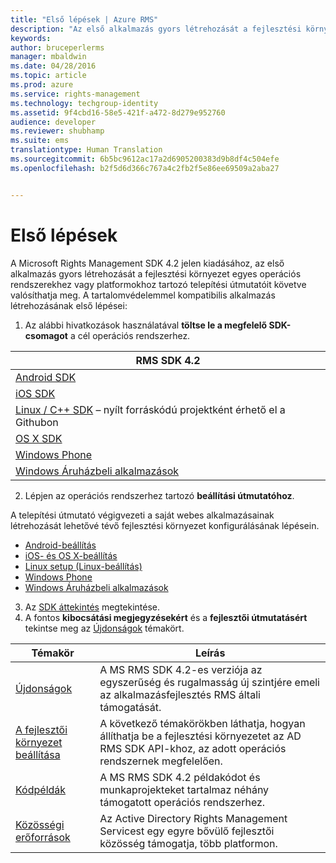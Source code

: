 ```yaml
---
title: "Első lépések | Azure RMS"
description: "Az első alkalmazás gyors létrehozását a fejlesztési környezet egyes operációs rendszerekhez vagy platformokhoz tartozó telepítési útmutatóit követve valósíthatja meg."
keywords: 
author: bruceperlerms
manager: mbaldwin
ms.date: 04/28/2016
ms.topic: article
ms.prod: azure
ms.service: rights-management
ms.technology: techgroup-identity
ms.assetid: 9f4cbd16-58e5-421f-a472-8d279e952760
audience: developer
ms.reviewer: shubhamp
ms.suite: ems
translationtype: Human Translation
ms.sourcegitcommit: 6b5bc9612ac17a2d6905200383d9b8df4c504efe
ms.openlocfilehash: b2f5d6d366c767a4c2fb2f5e86ee69509a2aba27


---
```


# Első lépések

A Microsoft Rights Management SDK 4.2 jelen kiadásához, az első alkalmazás gyors létrehozását a fejlesztési környezet egyes operációs rendszerekhez vagy platformokhoz tartozó telepítési útmutatóit követve valósíthatja meg. A tartalomvédelemmel kompatibilis alkalmazás létrehozásának első lépései:

1. Az alábbi hivatkozások használatával **töltse le a megfelelő SDK-csomagot** a cél operációs rendszerhez.

  |RMS SDK 4.2|
  |---------------|
  |[Android SDK](http://Go.Microsoft.Com/FWLink/p/?LinkId=404271)|
  |[iOS SDK](http://Go.Microsoft.Com/FWLink/p/?LinkId=404272)|
  |[Linux / C++ SDK](https://github.com/AzureAD/rms-sdk-for-cpp) – nyílt forráskódú projektként érhető el a Githubon|
  |[OS X SDK](http://Go.Microsoft.Com/FWLink/p/?LinkId=404273)|
  |[Windows Phone](http://go.microsoft.com/fwlink/p/?LinkId=524758)|
  |[Windows Áruházbeli alkalmazások](http://go.microsoft.com/fwlink/p/?LinkID=526163)|

2. Lépjen az operációs rendszerhez tartozó **beállítási útmutatóhoz**.

  A telepítési útmutató végigvezeti a saját webes alkalmazásainak létrehozását lehetővé tévő fejlesztési környezet konfigurálásának lépésein.
  - [Android-beállítás](android-sdk.md)
  - [iOS- és OS X-beállítás](ios-sdk.md)          
  - [Linux setup (Linux-beállítás)](linux-setup.md)              
  - [Windows Phone](windows-phone-apps.md)     
  - [Windows Áruházbeli alkalmazások](winrt-sdk.md)

3. Az [SDK áttekintés](api-reference-4-2.md) megtekintése.
4. A fontos **kibocsátási megjegyzésekért** és a **fejlesztői útmutatásért** tekintse meg az [Újdonságok](release-notes.md) témakört.

  |Témakör|Leírás|
  |-----|-----------|
  |[Újdonságok](release-notes.md)|A MS RMS SDK 4.2-es verziója az egyszerűség és rugalmasság új szintjére emeli az alkalmazásfejlesztés RMS általi támogatását.|
  |[A fejlesztői környezet beállítása](setup-developer-environment.md)|A következő témakörökben láthatja, hogyan állíthatja be a fejlesztési környezetet az AD RMS SDK API-khoz, az adott operációs rendszernek megfelelően.|
  |[Kódpéldák](code-examples.md)|A MS RMS SDK 4.2 példakódot és munkaprojekteket tartalmaz néhány támogatott operációs rendszerhez.|
  |[Közösségi erőforrások](community-resources.md)|Az Active Directory Rights Management Servicest egy egyre bővülő fejlesztői közösség támogatja, több platformon.|



<!--HONumber=Jun16_HO4-->


